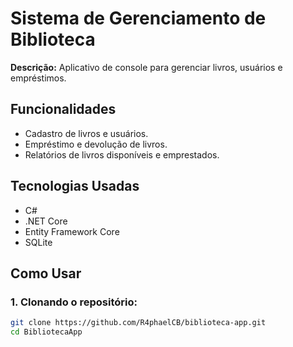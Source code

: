 # Sistema de Gerenciamento de Biblioteca

**Descrição:** Aplicativo de console para gerenciar livros, usuários e empréstimos.

## Funcionalidades

- Cadastro de livros e usuários.
- Empréstimo e devolução de livros.
- Relatórios de livros disponíveis e emprestados.

## Tecnologias Usadas

- C#
- .NET Core
- Entity Framework Core
- SQLite

## Como Usar

### 1. Clonando o repositório:

```bash
git clone https://github.com/R4phaelCB/biblioteca-app.git
cd BibliotecaApp
